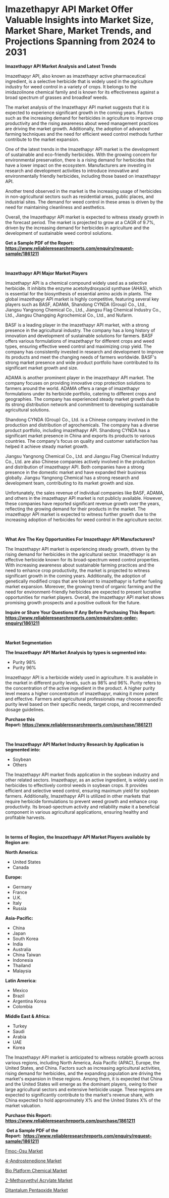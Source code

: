 <p><h1>Imazethapyr API Market Offer Valuable Insights into Market Size, Market Share, Market Trends, and Projections Spanning from 2024 to 2031</h1></p><p><strong>Imazethapyr API Market Analysis and Latest Trends</strong></p>
<p><p>Imazethapyr API, also known as imazethapyr active pharmaceutical ingredient, is a selective herbicide that is widely used in the agriculture industry for weed control in a variety of crops. It belongs to the imidazolinone chemical family and is known for its effectiveness against a broad spectrum of grasses and broadleaf weeds.</p><p>The market analysis of the Imazethapyr API market suggests that it is expected to experience significant growth in the coming years. Factors such as the increasing demand for herbicides in agriculture to improve crop productivity and the rising awareness about weed management practices are driving the market growth. Additionally, the adoption of advanced farming techniques and the need for efficient weed control methods further contribute to the market expansion.</p><p>One of the latest trends in the Imazethapyr API market is the development of sustainable and eco-friendly herbicides. With the growing concern for environmental preservation, there is a rising demand for herbicides that have a lower impact on the ecosystem. Manufacturers are investing in research and development activities to introduce innovative and environmentally friendly herbicides, including those based on imazethapyr API.</p><p>Another trend observed in the market is the increasing usage of herbicides in non-agricultural sectors such as residential areas, public places, and industrial sites. The demand for weed control in these areas is driven by the need for maintaining cleanliness and aesthetics.</p><p>Overall, the Imazethapyr API market is expected to witness steady growth in the forecast period. The market is projected to grow at a CAGR of 9.7%, driven by the increasing demand for herbicides in agriculture and the development of sustainable weed control solutions.</p></p>
<p><strong>Get a Sample PDF of the Report:&nbsp; <a href="https://www.reliableresearchreports.com/enquiry/request-sample/1861211">https://www.reliableresearchreports.com/enquiry/request-sample/1861211</a></strong></p>
<p>&nbsp;</p>
<p><strong>Imazethapyr API Major Market Players</strong></p>
<p><p>Imazethapyr API is a chemical compound widely used as a selective herbicide. It inhibits the enzyme acetohydroxyacid synthase (AHAS), which is essential for the biosynthesis of essential amino acids in plants. The global imazethapyr API market is highly competitive, featuring several key players such as BASF, ADAMA, Shandong CYNDA (Group) Co., Ltd., Jiangsu Yangnong Chemical Co., Ltd., Jiangsu Flag Chemical Industry Co., Ltd., Jiangsu Changqing Agrochemical Co., Ltd., and Nufarm.</p><p>BASF is a leading player in the imazethapyr API market, with a strong presence in the agricultural industry. The company has a long history of innovation and development of sustainable solutions for farmers. BASF offers various formulations of imazethapyr for different crops and weed types, ensuring effective weed control and maximizing crop yield. The company has consistently invested in research and development to improve its products and meet the changing needs of farmers worldwide. BASF's strong market presence and wide product portfolio have contributed to its significant market growth and size.</p><p>ADAMA is another prominent player in the imazethapyr API market. The company focuses on providing innovative crop protection solutions to farmers around the world. ADAMA offers a range of imazethapyr formulations under its herbicide portfolio, catering to different crops and geographies. The company has experienced steady market growth due to its strong distribution network and commitment to developing sustainable agricultural solutions.</p><p>Shandong CYNDA (Group) Co., Ltd. is a Chinese company involved in the production and distribution of agrochemicals. The company has a diverse product portfolio, including imazethapyr API. Shandong CYNDA has a significant market presence in China and exports its products to various countries. The company's focus on quality and customer satisfaction has helped it achieve steady market growth.</p><p>Jiangsu Yangnong Chemical Co., Ltd. and Jiangsu Flag Chemical Industry Co., Ltd. are also Chinese companies actively involved in the production and distribution of imazethapyr API. Both companies have a strong presence in the domestic market and have expanded their business globally. Jiangsu Yangnong Chemical has a strong research and development team, contributing to its market growth and size.</p><p>Unfortunately, the sales revenue of individual companies like BASF, ADAMA, and others in the imazethapyr API market is not publicly available. However, these companies have reported significant revenue growth over the years, reflecting the growing demand for their products in the market. The imazethapyr API market is expected to witness further growth due to the increasing adoption of herbicides for weed control in the agriculture sector.</p></p>
<p>&nbsp;</p>
<p><strong>What Are The Key Opportunities For Imazethapyr API Manufacturers?</strong></p>
<p><p>The Imazethapyr API market is experiencing steady growth, driven by the rising demand for herbicides in the agricultural sector. Imazethapyr is an effective herbicide known for its broad-spectrum weed control properties. With increasing awareness about sustainable farming practices and the need to enhance crop productivity, the market is projected to witness significant growth in the coming years. Additionally, the adoption of genetically modified crops that are tolerant to imazethapyr is further fueling market expansion. Moreover, the growing trend of organic farming and the need for environment-friendly herbicides are expected to present lucrative opportunities for market players. Overall, the Imazethapyr API market shows promising growth prospects and a positive outlook for the future.</p></p>
<p><strong>Inquire or Share Your Questions If Any Before Purchasing This Report: <a href="https://www.reliableresearchreports.com/enquiry/pre-order-enquiry/1861211">https://www.reliableresearchreports.com/enquiry/pre-order-enquiry/1861211</a></strong></p>
<p>&nbsp;</p>
<p><strong>Market Segmentation</strong></p>
<p><strong>The Imazethapyr API Market Analysis by types is segmented into:</strong></p>
<p><ul><li>Purity 98%</li><li>Purity 96%</li></ul></p>
<p><p>Imazethapyr API is a herbicide widely used in agriculture. It is available in the market in different purity levels, such as 98% and 96%. Purity refers to the concentration of the active ingredient in the product. A higher purity level means a higher concentration of imazethapyr, making it more potent and effective. Farmers and agricultural professionals may choose a specific purity level based on their specific needs, target crops, and recommended dosage guidelines.</p></p>
<p><strong>Purchase this Report:&nbsp;<a href="https://www.reliableresearchreports.com/purchase/1861211">https://www.reliableresearchreports.com/purchase/1861211</a></strong></p>
<p>&nbsp;</p>
<p><strong>The Imazethapyr API Market Industry Research by Application is segmented into:</strong></p>
<p><ul><li>Soybean</li><li>Others</li></ul></p>
<p><p>The Imazethapyr API market finds application in the soybean industry and other related sectors. Imazethapyr, as an active ingredient, is widely used in herbicides to effectively control weeds in soybean crops. It provides efficient and selective weed control, ensuring maximum yield for soybean farmers. Additionally, Imazethapyr API is utilized in other markets that require herbicide formulations to prevent weed growth and enhance crop productivity. Its broad-spectrum activity and reliability make it a beneficial component in various agricultural applications, ensuring healthy and profitable harvests.</p></p>
<p>&nbsp;</p>
<p><strong>In terms of Region, the Imazethapyr API Market Players available by Region are:</strong></p>
<p>
    <p> <strong> North America: </strong>
        <ul>
            <li>United States</li>
            <li>Canada</li>
        </ul>
        </p> 
    <p> <strong> Europe: </strong>
        <ul>
            <li>Germany</li>
            <li>France</li>
            <li>U.K.</li>
            <li>Italy</li>
            <li>Russia</li>
        </ul>
        </p> 
    <p> <strong> Asia-Pacific: </strong>
        <ul>
            <li>China</li>
            <li>Japan</li>
            <li>South Korea</li>
            <li>India</li>
            <li>Australia</li>
            <li>China Taiwan</li>
            <li>Indonesia</li>
            <li>Thailand</li>
            <li>Malaysia</li>
        </ul>
        </p> 
    <p> <strong> Latin America: </strong>
        <ul>
            <li>Mexico</li>
            <li>Brazil</li>
            <li>Argentina Korea</li>
            <li>Colombia</li>
        </ul>
        </p> 
    <p> <strong> Middle East & Africa: </strong>
        <ul>
            <li>Turkey</li>
            <li>Saudi</li>
            <li>Arabia</li>
            <li>UAE</li>
            <li>Korea</li>
        </ul>
    </p>
    </p>
<p><p>The Imazethapyr API market is anticipated to witness notable growth across various regions, including North America, Asia Pacific (APAC), Europe, the United States, and China. Factors such as increasing agricultural activities, rising demand for herbicides, and the expanding population are driving the market's expansion in these regions. Among them, it is expected that China and the United States will emerge as the dominant players, owing to their large agricultural sectors and extensive herbicide usage. These regions are expected to significantly contribute to the market's revenue share, with China expected to hold approximately X% and the United States X% of the market valuation.</p></p>
<p><strong>Purchase this Report: <a href="https://www.reliableresearchreports.com/purchase/1861211">https://www.reliableresearchreports.com/purchase/1861211</a></strong></p>
<p>&nbsp;<strong>Get a Sample PDF of the Report:&nbsp;&nbsp;<a href="https://www.reliableresearchreports.com/enquiry/request-sample/1861211">https://www.reliableresearchreports.com/enquiry/request-sample/1861211</a></strong></p>
<p><strong></strong></p>
<p><p><a href="https://github.com/kipkeeva/Market-Research-Report-List-2/blob/main/fmoc-osu-market.md">Fmoc-Osu Market</a></p><p><a href="https://github.com/aliciawhite5576/Market-Research-Report-List-2/blob/main/4-androstenedione-market.md">4-Androstenedione Market</a></p><p><a href="https://github.com/provorikovar/Market-Research-Report-List-2/blob/main/bio-platform-chemical-market.md">Bio Platform Chemical Market</a></p><p><a href="https://github.com/marloy8/Market-Research-Report-List-2/blob/main/2-methoxyethyl-acrylate-market.md">2-Methoxyethyl Acrylate Market</a></p><p><a href="https://github.com/mahnoor2003/Market-Research-Report-List-2/blob/main/ditantalum-pentaoxide-market.md">Ditantalum Pentaoxide Market</a></p></p>